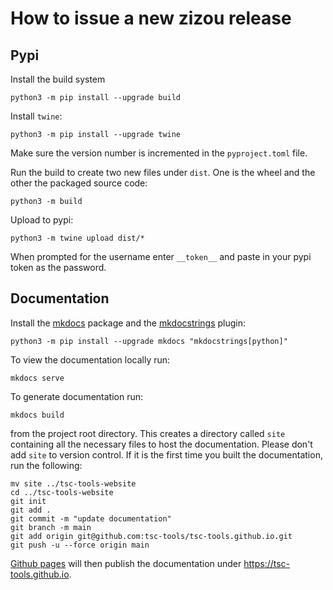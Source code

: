 # How to issue a new zizou release

## Pypi
Install the build system
```
python3 -m pip install --upgrade build
```
Install `twine`:
```
python3 -m pip install --upgrade twine
```
Make sure the version number is incremented in the `pyproject.toml` file.

Run the build to create two new files under `dist`. One is the wheel and the other the packaged source code:
```
python3 -m build
```
Upload to pypi:
```
python3 -m twine upload dist/*
```
When prompted for the username enter `__token__` and paste in your pypi token as the password.

## Documentation
Install the [mkdocs](https://www.mkdocs.org/) package and the [mkdocstrings](https://mkdocstrings.github.io/) plugin:
```
python3 -m pip install --upgrade mkdocs "mkdocstrings[python]"
```

To view the documentation locally run:
```
mkdocs serve
```
To generate documentation run:
```
mkdocs build
```
from the project root directory. This creates a directory called `site` containing all the necessary files to host the documentation.
Please don't add `site` to version control. If it is the first time you built the documentation, run the following:

```
mv site ../tsc-tools-website
cd ../tsc-tools-website
git init
git add .
git commit -m "update documentation"
git branch -m main
git add origin git@github.com:tsc-tools/tsc-tools.github.io.git
git push -u --force origin main
```
[Github pages](https://pages.github.com/) will then publish the documentation under https://tsc-tools.github.io.